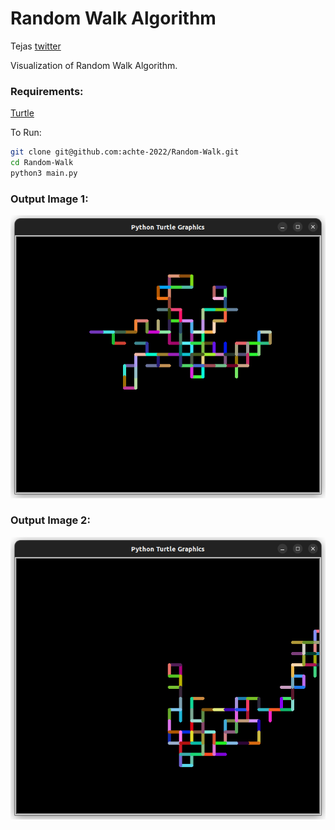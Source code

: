 # Random Walk Algorithm

Tejas [twitter](https://twitter.com/achte_te)

Visualization of Random Walk Algorithm.

### Requirements:
[Turtle](https://docs.python.org/3/library/turtle.html)


To Run:

```sh
git clone git@github.com:achte-2022/Random-Walk.git
cd Random-Walk
python3 main.py
```

### Output Image 1:

![image](images/output_image_1.png)


### Output Image 2:

![image](images/output_image_2.png)